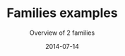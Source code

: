 ---
title: Families examples
subtitle: Overview of 2 families
layout: default
modal-id: 5
date: 2014-07-14
img: familles.png
thumbnail: familles-thumbnail.png
alt: Families examples
project-date: 2016
client: Elioth
categories: en
description: A summary of two families belonging to the same frame, High Carbon emitters families, by default.
---